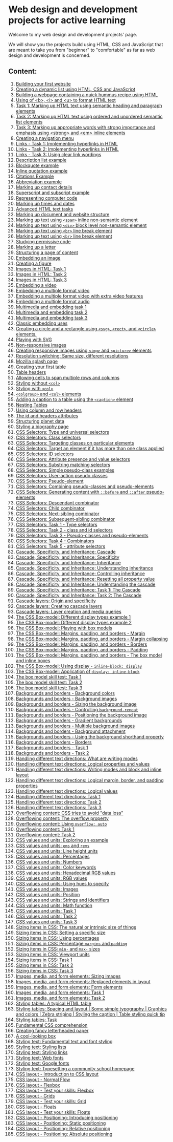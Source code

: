 # Web design and development projects for active learning

Welcome to my web design and development projects' page. 

We will show you the projects build using HTML, CSS and JavaScript that are meant to take you from "beginner" to "comfortable" as far as web design and development is concerned. 

## Content:
<ol>
  <li><a href="https://github.com/olumpeter/web-projects/tree/main/1-test-site">
        Building your first website</a></li>
  <li><a href="https://github.com/olumpeter/web-projects/tree/main/2-dynamic-list">
        Creating a dynamic list using HTML, CSS and JavaScript</a></li>
  <li><a href="https://github.com/olumpeter/web-projects/tree/main/3-quick-hummus-recipe">
        Building a webpage containing a quick hummus recipe using HTML</a></li>
  <li><a href="https://github.com/olumpeter/web-projects/tree/main/4-bold-italic-underline">
        Using of &lt;b&gt;, &lt;i&gt; and &lt;u&gt; to format HTML text</a></li>
  <li><a href="https://github.com/olumpeter/web-projects/tree/main/5-task-1-headings-paragraphs">
        Task 1: Marking up HTML text using semantic heading and paragraph elements</a></li>
  <li><a href="https://github.com/olumpeter/web-projects/tree/main/6-task-2-lists-headings-paragraphs">
        Task 2: Marking up HTML text using ordered and unordered semantic list elements</a></li>
  <li><a href="https://github.com/olumpeter/web-projects/tree/main/7-task-3-emphasis-importance">
        Task 3: Marking up appropriate words with strong importance and emphasis using &lt;strong&gt; and &lt;em&gt; inline elements</a></li>
  <li><a href="https://github.com/olumpeter/web-projects/tree/main/8-navigation-menu">
        Creating a navigation menu</a></li>
  <li><a href="https://github.com/olumpeter/web-projects/tree/main/9-links-task-1-whales">
        Links - Task 1: Implementing hyperlinks in HTML</a></li>
  <li><a href="https://github.com/olumpeter/web-projects/tree/main/10-links-task-2-relative-absolute-paths-document-fragments">
        Links - Task 2: Implementing hyperlinks in HTML</a></li>
  <li><a href="https://github.com/olumpeter/web-projects/tree/main/11-links-task-3-good-link-text">
        Links - Task 3: Using clear link wordings</a></li>
  <li><a href="https://github.com/olumpeter/web-projects/tree/main/12-description-list-example">
        Description list example</a></li>
  <li><a href="https://github.com/olumpeter/web-projects/tree/main/13-blockquote-example">
        Blockquote example</a></li>
  <li><a href="https://github.com/olumpeter/web-projects/tree/main/14-inline-quotation-example">
        Inline quotation example</a></li>
  <li><a href="https://github.com/olumpeter/web-projects/tree/main/15-citations-example">
        Citations Example</a></li>
  <li><a href="https://github.com/olumpeter/web-projects/tree/main/16-abbreviation-example">
        Abbreviation example</a></li>
  <li><a href="https://github.com/olumpeter/web-projects/tree/main/17-contact-details-example">
        Marking up contact details</a></li>
  <li><a href="https://github.com/olumpeter/web-projects/tree/main/18-superscript-and-subscript">
        Superscript and subscript example</a></li>
  <li><a href="https://github.com/olumpeter/web-projects/tree/main/19-representing-computer-code">
        Representing computer code</a></li>
  <li><a href="https://github.com/olumpeter/web-projects/tree/main/20-times-and-dates">
        Marking up times and dates</a></li>
  <li><a href="https://github.com/olumpeter/web-projects/tree/main/21-Advanced-HTML-text-tasks">
        Advanced HTML text tasks</a></li>
  <li><a href="https://github.com/olumpeter/web-projects/tree/main/22-HTML-for-structuring-content">
        Marking up document and website structure</a></li>
  <li><a href="https://github.com/olumpeter/web-projects/tree/main/23-non-semanic-wrappers/span">
        Marking up text using <code>&lt;span&gt;</code> inline non-semantic element</a></li>
  <li><a href="https://github.com/olumpeter/web-projects/tree/main/23-non-semanic-wrappers/div">
        Marking up text using <code>&lt;div&gt;</code> block level non-semantic element</a></li>
  <li><a href="https://github.com/olumpeter/web-projects/tree/main/24-line-breaks-and-horizontal-rules/line-break-element">
        Marking up text using <code>&lt;br&gt;</code> line break element</a></li>
  <li><a href="https://github.com/olumpeter/web-projects/tree/main/24-line-breaks-and-horizontal-rules/thematic-break-element">
        Marking up text using <code>&lt;br&gt;</code> line break element</a></li>
  <li><a href="https://github.com/olumpeter/web-projects/tree/main/25-studying-permissive-code">
        Studying permissive code</li>
  <li><a href="https://github.com/olumpeter/web-projects/tree/main/26-marking-up-a-letter">
        Marking up a letter</li>
  <li><a href="https://github.com/olumpeter/web-projects/tree/main/27-structuring-a-page-of-content">
        Structuring a page of content</li>
  <li><a href="https://github.com/olumpeter/web-projects/tree/main/28-embedding-an-image">
        Embedding an image</li>
  <li><a href="https://github.com/olumpeter/web-projects/tree/main/29-creating-a-figure">
        Creating a figure</li>
  <li><a href="https://github.com/olumpeter/web-projects/tree/main/30-images-in-html/Task-1">
        Images in HTML: Task 1</li>
  <li><a href="https://github.com/olumpeter/web-projects/tree/main/30-images-in-html/Task-2">
        Images in HTML: Task 2</li>
  <li><a href="https://github.com/olumpeter/web-projects/tree/main/30-images-in-html/Task-3">
        Images in HTML: Task 3</li>
  <li><a href="https://github.com/olumpeter/web-projects/tree/main/31-embedding-a-video/Task-3">
        Embedding a video</li>
  <li><a href="https://github.com/olumpeter/web-projects/tree/main/32-embedding-a-multiple-format-video">
        Embedding a multiple format video</li>
  <li><a href="https://github.com/olumpeter/web-projects/tree/main/33-embedding-a-multiple-format-video-with-extra-video-features">
        Embedding a multiple format video with extra video features</li>
  <li><a href="https://github.com/olumpeter/web-projects/tree/main/34-embedding-a-multiple-format-audio">
        Embedding a multiple format audio</li>
  <li><a href="https://github.com/olumpeter/web-projects/tree/main/35-multimedia-and-embedding-tasks/task-1">
        Multimedia and embedding task 1</li>
  <li><a href="https://github.com/olumpeter/web-projects/tree/main/35-multimedia-and-embedding-tasks/task-2">
        Multimedia and embedding task 2</li>
  <li><a href="https://github.com/olumpeter/web-projects/tree/main/35-multimedia-and-embedding-tasks/task-3">
        Multimedia and embedding task 3</li>
  <li><a href="https://github.com/olumpeter/web-projects/tree/main/36-classic-embedding-uses">
        Classic embedding uses</li>
  <li><a href="https://github.com/olumpeter/web-projects/tree/main/37-creates-a-circle-and-a-rectangle">
        Creating a circle and a rectangle using <code>&lt;svg&gt;</code>, <code>&lt;rect&gt;</code>, and  <code>&lt;circle&gt;</code> elements.</li>
  <li><a href="https://github.com/olumpeter/web-projects/tree/main/38-playing-with-svg">
        Playing with SVG</li>
  <li><a href="https://github.com/olumpeter/web-projects/tree/main/39-non-responsive-images">
        Non-responsive images</li>
  <li><a href="https://github.com/olumpeter/web-projects/tree/main/40-responsive-images">
        Creating responsive images  using <code>&lt;img&gt;</code> and <code>&lt;picture&gt;</code> elements</li>
  <li><a href="https://github.com/olumpeter/web-projects/tree/main/41-resolution-switching-images">
        Resolution switching: Same size, different resolutions</li>
  <li><a href="https://github.com/olumpeter/web-projects/tree/main/42-mozilla-splash-page">
        Mozilla splash page</li>
  <li><a href="https://github.com/olumpeter/web-projects/tree/main/43-creating-your-first-table">
        Creating your first table</li>
  <li><a href="https://github.com/olumpeter/web-projects/tree/main/44-table-headers">
        Table headers</li>
  <li><a href="https://github.com/olumpeter/web-projects/tree/main/45-allowing-cells-to-span-multiple-rows-and-columns">
        Allowing cells to span multiple rows and columns</li>
  <li><a href="https://github.com/olumpeter/web-projects/tree/main/46-styling-without-col-element">
        Styling without <code>&lt;col&gt;</code></li>
  <li><a href="https://github.com/olumpeter/web-projects/tree/main/47-styling-with-col-element">
        Styling with <code>&lt;col&gt;</code></li>
  <li><a href="https://github.com/olumpeter/web-projects/tree/main/48-colgroup-and-col">
        <code>&lt;colgroup&gt;</code> and <code>&lt;col&gt;</code> elements</li>
  <li><a href="https://github.com/olumpeter/web-projects/tree/main/49-adding-a-caption-to-a-table">
        Adding a caption to a table using the <code>&lt;caption&gt;</code> element</li>
  <li><a href="https://github.com/olumpeter/web-projects/tree/main/51-nesting-tables">
        Nesting Tables</li>
  <li><a href="https://github.com/olumpeter/web-projects/tree/main/52-using-column-and-row-headers">
        Using column and row headers</li>
  <li><a href="https://github.com/olumpeter/web-projects/tree/main/53-the-id-and-headers-attributes">
        The id and headers attributes</li>
  <li><a href="https://github.com/olumpeter/web-projects/tree/main/54-structuring-planet-data">
        Structuring planet data</li>
  <li><a href="https://github.com/olumpeter/web-projects/tree/main/55-styling-a-biography-page">
        Styling a biography page</li>
  <li><a href="https://github.com/olumpeter/web-projects/tree/main/56-css-selectors/1-type-and-universal">
        CSS Selectors: Type and universal selectors</li>
  <li><a href="https://github.com/olumpeter/web-projects/tree/main/56-css-selectors/2a-class">
        CSS Selectors: Class selectors</li>
  <li><a href="https://github.com/olumpeter/web-projects/tree/main/56-css-selectors/2b-targeting-classes-on-particular-elements">
        CSS Selectors: Targeting classes on particular elements</li>
  <li><a href="https://github.com/olumpeter/web-projects/tree/main/56-css-selectors/2c-targetting-an-element-if-it-has-more-than-one-class-applied">
        CSS Selectors: Target an element if it has more than one class applied</li>
  <li><a href="https://github.com/olumpeter/web-projects/tree/main/56-css-selectors/2c-targetting-an-element-if-it-has-more-than-one-class-applied">
        CSS Selectors: ID selectors</li>
  <li><a href="https://github.com/olumpeter/web-projects/tree/main/56-css-selectors/5a-presence-and-value-selectors">
        CSS Selectors: Attribute presence and value selectors</li>
  <li><a href="https://github.com/olumpeter/web-projects/tree/main/56-css-selectors/5b-substring-matching-selectors">
        CSS Selectors: Substring matching selectors</li>
  <li><a href="https://github.com/olumpeter/web-projects/tree/main/56-css-selectors/6a-simple-pseudo-class-example">
        CSS Selectors: Simple pseudo-class examples</li>
  <li><a href="https://github.com/olumpeter/web-projects/tree/main/56-css-selectors/6a-simple-pseudo-class-example">
        CSS Selectors: User-action pseudo classes</li>
  <li><a href="https://github.com/olumpeter/web-projects/tree/main/56-css-selectors/7a-pseudo-elements">
        CSS Selectors: Pseudo-element</li>
  <li><a href="https://github.com/olumpeter/web-projects/tree/main/56-css-selectors/7b-combining-pseudo-classes-and-pseudo-elements">
        CSS Selectors: Combining pseudo-classes and pseudo-elements</li>
  <li><a href="https://github.com/olumpeter/web-projects/tree/main/56-css-selectors/7c-generating-content-with-before-and-after-pseudo-elements">
        CSS Selectors: Generating content with <code>::before</code> and <code>::after</code> pseudo-elements</li>
  <li><a href="https://github.com/olumpeter/web-projects/tree/main/56-css-selectors/8a-descendant-combinator">
        CSS Selectors: Descendant combinator</li>
  <li><a href="https://github.com/olumpeter/web-projects/tree/main/56-css-selectors/8b-child-combinator">
        CSS Selectors: Child combinator</li>
  <li><a href="https://github.com/olumpeter/web-projects/tree/main/56-css-selectors/8c-next-sibling-combinator">
        CSS Selectors: Next-sibling combinator</li>
  <li><a href="https://github.com/olumpeter/web-projects/tree/main/56-css-selectors/8d-subsequent-sibling-combinator">
        CSS Selectors: Subsequent-sibling combinator</li>
  <li><a href="https://github.com/olumpeter/web-projects/tree/main/56-css-selectors/task-1-type-selectors">
        CSS Selectors: Task 1 - Type selectors</li>
  <li><a href="https://github.com/olumpeter/web-projects/tree/main/56-css-selectors/task-2-class-and-id-selectors">
        CSS Selectors: Task 2 - class and id selectors</li>
  <li><a href="https://github.com/olumpeter/web-projects/tree/main/56-css-selectors/task-3-pseudo-classes-and-pseudo-elements">
        CSS Selectors: Task 3 - Pseudo-classes and pseudo-elements</li>
  <li><a href="https://github.com/olumpeter/web-projects/tree/main/56-css-selectors/task-4-combinators">
        CSS Selectors: Task 4 - Combinators</li>
  <li><a href="https://github.com/olumpeter/web-projects/tree/main/56-css-selectors/task-5-attribute-selectors">
        CSS Selectors: Task 5 - attribute selectors</li>
  <li><a href="https://github.com/olumpeter/web-projects/tree/main/57-cascade-specificity-and-inheritance/57a-cascade">
        Cascade, Specificity, and Inheritance: Cascade</li>
  <li><a href="https://github.com/olumpeter/web-projects/tree/main/57-cascade-specificity-and-inheritance/57b-specificity">
        Cascade, Specificity, and Inheritance: Specificity</li>
  <li><a href="https://github.com/olumpeter/web-projects/tree/main/57-cascade-specificity-and-inheritance/57c-inheritance">
        Cascade, Specificity, and Inheritance: Inheritance</li>
  <li><a href="https://github.com/olumpeter/web-projects/tree/main/57-cascade-specificity-and-inheritance/57d-understanding-inheritance">
        Cascade, Specificity, and Inheritance: Understanding inheritance</li>
  <li><a href="https://github.com/olumpeter/web-projects/tree/main/57-cascade-specificity-and-inheritance/57e-controlling-inheritance">
        Cascade, Specificity, and Inheritance: Controlling inheritance</li>
  <li><a href="https://github.com/olumpeter/web-projects/tree/main/57-cascade-specificity-and-inheritance/57f-resetting-all-property-values">
        Cascade, Specificity, and Inheritance: Resetting all property value</li>
  <li><a href="https://github.com/olumpeter/web-projects/tree/main/57-cascade-specificity-and-inheritance/57g-understanding-the-cascade">
        Cascade, Specificity, and Inheritance: Understanding the cascade</li>
  <li><a href="https://github.com/olumpeter/web-projects/tree/main/57-cascade-specificity-and-inheritance/57h-the-cascade-task-1">
        Cascade, Specificity, and Inheritance: Task 1: The Cascade</li>
  <li><a href="https://github.com/olumpeter/web-projects/tree/main/57-cascade-specificity-and-inheritance/57i-the-cascade-task-2">
        Cascade, Specificity, and Inheritance: Task 2: The Cascade</li>
  <li><a href="https://github.com/olumpeter/web-projects/tree/main/58-cascade-layers/58a-origin-and-specificity">
        Cascade layers: Origin and specificity</li>
  <li><a href="https://github.com/olumpeter/web-projects/tree/main/58-cascade-layers/58b-creating-cascade-layers">
        Cascade layers: Creating cascade layers</li>
  <li><a href="https://github.com/olumpeter/web-projects/tree/main/58-cascade-layers/58c-layer-creation-and-media-queries">
        Cascade layers: Layer creation and media queries</li>
  <li><a href="https://github.com/olumpeter/web-projects/tree/main/59-the-css-box-model/59a-examples-of-different-display-types/example-1">
        The CSS Box-model: Different display types example 1</li>
  <li><a href="https://github.com/olumpeter/web-projects/tree/main/59-the-css-box-model/59a-examples-of-different-display-types/example-2">
        The CSS Box-model: Different display types example 2</li>
  <li><a href="https://github.com/olumpeter/web-projects/tree/main/59-the-css-box-model/59b-playing-with-box-models">
        The CSS Box-model: Playing with box models</li>
  <li><a href="https://github.com/olumpeter/web-projects/tree/main/59-the-css-box-model/59c-margins-padding-and-borders/a-margin">
        The CSS Box-model: Margins, padding, and borders - Margin</li>
  <li><a href="https://github.com/olumpeter/web-projects/tree/main/59-the-css-box-model/59c-margins-padding-and-borders/b-margin-collapsing">
        The CSS Box-model: Margins, padding, and borders - Margin collapsing</li>
  <li><a href="https://github.com/olumpeter/web-projects/tree/main/59-the-css-box-model/59c-margins-padding-and-borders/c-border">
        The CSS Box-model: Margins, padding, and borders - Borders</li>
  <li><a href="https://github.com/olumpeter/web-projects/tree/main/59-the-css-box-model/59c-margins-padding-and-borders/d-padding">
        The CSS Box-model: Margins, padding, and borders - Padding</li>
  <li><a href="https://github.com/olumpeter/web-projects/tree/main/59-the-css-box-model/59c-margins-padding-and-borders/e-the-box-model-and-inline-boxes">
        The CSS Box-model: Margins, padding, and borders - The box model and inline boxes</li>
  <li><a href="https://github.com/olumpeter/web-projects/tree/main/59-the-css-box-model/59c-margins-padding-and-borders/f-using-display-inline-block">
        The CSS Box-model: Using display - <code>inline-block: display</code></li>
  <li><a href="https://github.com/olumpeter/web-projects/tree/main/59-the-css-box-model/59c-margins-padding-and-borders/g-application-of-display-inline-block">
        The CSS Box-model: Application of <code>display: inline-block</code></li>
  <li><a href="https://github.com/olumpeter/web-projects/tree/main/59-the-css-box-model/59d-test-your-skills/a-task-1">
        The box model skill test: Task 1</li>
  <li><a href="https://github.com/olumpeter/web-projects/tree/main/59-the-css-box-model/59d-test-your-skills/b-task-2">
        The box model skill test: Task 2</li>
  <li><a href="https://github.com/olumpeter/web-projects/tree/main/59-the-css-box-model/59d-test-your-skills/c-task-3">
        The box model skill test: Task 3</li>
  <li><a href="https://github.com/olumpeter/web-projects/tree/main/60-backgrounds-and-borders/a-background-colors">
        Backgrounds and borders - Background colors</li>
  <li><a href="https://github.com/olumpeter/web-projects/tree/main/60-backgrounds-and-borders/b-background-images">
        Backgrounds and borders - Background images</li>
  <li><a href="https://github.com/olumpeter/web-projects/tree/main/60-backgrounds-and-borders/c-controlling-background-repeat">
        Backgrounds and borders - Sizing the background image</li>
  <li><a href="https://github.com/olumpeter/web-projects/tree/main/60-backgrounds-and-borders/d-sizing-the-background-image">
        Backgrounds and borders - Controlling <code>background-repeat</code></li>
  <li><a href="https://github.com/olumpeter/web-projects/tree/main/60-backgrounds-and-borders/e-positioning-the-background-image">
        Backgrounds and borders - Positioning the background image</li>
  <li><a href="https://github.com/olumpeter/web-projects/tree/main/60-backgrounds-and-borders/f-gradient-backgrounds">
        Backgrounds and borders - Gradient backgrounds</li>
  <li><a href="https://github.com/olumpeter/web-projects/tree/main/60-backgrounds-and-borders/g-multiple-background-images">
        Backgrounds and borders - Multiple background images</li>
  <li><a href="https://github.com/olumpeter/web-projects/tree/main/60-backgrounds-and-borders/h-background-attachment">
        Backgrounds and borders - Background attachment</li>
  <li><a href="https://github.com/olumpeter/web-projects/tree/main/60-backgrounds-and-borders/j-using-the-background-shorthand-property">
        Backgrounds and borders - Using the background shorthand property</li>
  <li><a href="https://github.com/olumpeter/web-projects/tree/main/60-backgrounds-and-borders/k-borders">
        Backgrounds and borders - Borders</li>
  <li><a href="https://github.com/olumpeter/web-projects/tree/main/60-backgrounds-and-borders/m-task-1">
        Backgrounds and borders - Task 1</li>
  <li><a href="https://github.com/olumpeter/web-projects/tree/main/60-backgrounds-and-borders/n-task-2">
        Backgrounds and borders - Task 2</li>
  <li><a href="https://github.com/olumpeter/web-projects/tree/main/61-handling-different-text-directions/a-what-are-writing-modes">
        Handling different text directions: What are writing modes</li>
  <li><a href="https://github.com/olumpeter/web-projects/tree/main/61-handling-different-text-directions/b-writing-modes-and-block-and-inline-layout">
        Handling different text directions: Logical properties and values</li>
  <li><a href="https://github.com/olumpeter/web-projects/tree/main/61-handling-different-text-directions/c-logical-properties-and-values">
        Handling different text directions: Writing modes and block and inline layout</li>
  <li><a href="https://github.com/olumpeter/web-projects/tree/main/61-handling-different-text-directions/d-logical-margin-border-and-padding-properties">
        Handling different text directions: Logical margin, border, and padding properties</li>
  <li><a href="https://github.com/olumpeter/web-projects/tree/main/61-handling-different-text-directions/e-logical-values">
        Handling different text directions: Logical values</li>
  <li><a href="https://github.com/olumpeter/web-projects/tree/main/61-handling-different-text-directions/f-task-1">
        Handling different text directions: Task 1</li>
  <li><a href="https://github.com/olumpeter/web-projects/tree/main/61-handling-different-text-directions/g-task-2">
        Handling different text directions: Task 2</li>
  <li><a href="https://github.com/olumpeter/web-projects/tree/main/61-handling-different-text-directions/h-task-3">
        Handling different text directions: Task 3</li>
  <li><a href="https://github.com/olumpeter/web-projects/tree/main/62-overflowing-content/a-what-is-overflow">
        Overflowing content: CSS tries to avoid &quot;data loss&quot;</li>
  <li><a href="https://github.com/olumpeter/web-projects/tree/main/62-overflowing-content/b-the-overflow-property">
        Overflowing content: The overflow property</li>
  <li><a href="https://github.com/olumpeter/web-projects/tree/main/62-overflowing-content/c-the-overflow-property-value-of-auto">
        Overflowing content: Using <code>overflow: auto</code></li>
  <li><a href="https://github.com/olumpeter/web-projects/tree/main/62-overflowing-content/d-task-1">
        Overflowing content: Task 1</li>
  <li><a href="https://github.com/olumpeter/web-projects/tree/main/62-overflowing-content/e-task-2">
        Overflowing content: Task 2</li>
  <li><a href="https://github.com/olumpeter/web-projects/tree/main/63-CSS-values-and-units/a-exploring-an-example">
        CSS values and units: Exploring an example</li>
  <li><a href="https://github.com/olumpeter/web-projects/tree/main/63-CSS-values-and-units/b-ems-and-rems">
        CSS values and units: <code>ems</code> and <code>rems</code></li>
  <li><a href="https://github.com/olumpeter/web-projects/tree/main/63-CSS-values-and-units/c-line-height-units">
        CSS values and units: Line height units</li>
  <li><a href="https://github.com/olumpeter/web-projects/tree/main/63-CSS-values-and-units/d-percentages">
        CSS values and units: Percentages</li>
  <li><a href="https://github.com/olumpeter/web-projects/tree/main/63-CSS-values-and-units/e-numbers">
        CSS values and units: Numbers</li>
  <li><a href="https://github.com/olumpeter/web-projects/tree/main/63-CSS-values-and-units/f-color-keywords">
        CSS values and units: Color keywords</li>
  <li><a href="https://github.com/olumpeter/web-projects/tree/main/63-CSS-values-and-units/g-hexadecimal-RGB-values">
        CSS values and units: Hexadecimal RGB values</li>
  <li><a href="https://github.com/olumpeter/web-projects/tree/main/63-CSS-values-and-units/h-RGB-values">
        CSS values and units: RGB values</li>
  <li><a href="https://github.com/olumpeter/web-projects/tree/main/63-CSS-values-and-units/i-using-hues-to-specify-a-color">
        CSS values and units: Using hues to specify</li>
  <li><a href="https://github.com/olumpeter/web-projects/tree/main/63-CSS-values-and-units/j-images">
        CSS values and units: Images</li>
  <li><a href="https://github.com/olumpeter/web-projects/tree/main/63-CSS-values-and-units/k-position">
        CSS values and units: Position</li>
  <li><a href="https://github.com/olumpeter/web-projects/tree/main/63-CSS-values-and-units/l-strings-and-identifiers">
        CSS values and units: Strings and identifiers</li>
  <li><a href="https://github.com/olumpeter/web-projects/tree/main/63-CSS-values-and-units/m-math-functions">
        CSS values and units: Math function</li>
  <li><a href="https://github.com/olumpeter/web-projects/tree/main/63-CSS-values-and-units/n-task-1">
        CSS values and units: Task 1</li>
  <li><a href="https://github.com/olumpeter/web-projects/tree/main/63-CSS-values-and-units/o-task-2">
        CSS values and units: Task 2</li>
  <li><a href="https://github.com/olumpeter/web-projects/tree/main/63-CSS-values-and-units/p-task-3">
        CSS values and units: Task 3</li>
  <li><a href="https://github.com/olumpeter/web-projects/tree/main/64-sizing-items-in-css/a-the-natural-or-intrinsic-size-of-things">
        Sizing items in CSS: The natural or intrinsic size of things</li>
  <li><a href="https://github.com/olumpeter/web-projects/tree/main/64-sizing-items-in-css/b-setting-a-specific-size">
        Sizing items in CSS: Setting a specific size</li>
  <li><a href="https://github.com/olumpeter/web-projects/tree/main/64-sizing-items-in-css/c-using-percentages">
        Sizing items in CSS: Using percentages</li>
  <li><a href="https://github.com/olumpeter/web-projects/tree/main/64-sizing-items-in-css/d-percentage-margins-and-padding">
        Sizing items in CSS: Percentage <code>margins</code> and <code>padding</code></li>
  <li><a href="https://github.com/olumpeter/web-projects/tree/main/64-sizing-items-in-css/e-min-and-max-sizes">
        Sizing items in CSS: <code>min-</code> and <code>max-</code> sizes</li>
  <li><a href="https://github.com/olumpeter/web-projects/tree/main/64-sizing-items-in-css/f-viewport-units">
        Sizing items in CSS: Viewport units</li>
  <li><a href="https://github.com/olumpeter/web-projects/tree/main/64-sizing-items-in-css/g-task-1">
        Sizing items in CSS: Task 1</li>
  <li><a href="https://github.com/olumpeter/web-projects/tree/main/64-sizing-items-in-css/h-task-2">
        Sizing items in CSS: Task 2</li>
  <li><a href="https://github.com/olumpeter/web-projects/tree/main/64-sizing-items-in-css/i-task-3">
        Sizing items in CSS: Task 3</li>
  <li><a href="https://github.com/olumpeter/web-projects/tree/main/65-images-media-and-form-elements/a-sizing-images">
        Images, media, and form elements: Sizing images</li>
  <li><a href="https://github.com/olumpeter/web-projects/tree/main/65-images-media-and-form-elements/b-replaced-elements-in-layout">
        Images, media, and form elements: Replaced elements in layout</li>
  <li><a href="https://github.com/olumpeter/web-projects/tree/main/65-images-media-and-form-elements/c-form-elements">
        Images, media, and form elements: Form elements</li>
  <li><a href="https://github.com/olumpeter/web-projects/tree/main/65-images-media-and-form-elements/d-task-1">
        Images, media, and form elements: Task 1</li>
  <li><a href="https://github.com/olumpeter/web-projects/tree/main/65-images-media-and-form-elements/e-task-2">
        Images, media, and form elements: Task 2</li>
  <li><a href="https://github.com/olumpeter/web-projects/tree/main/66-styling-tables/a-a-typical-HTML-table">
        Styling tables: A typical HTML table</li>
  <li><a href="https://github.com/olumpeter/web-projects/tree/main/66-styling-tables/b-styling-our-table">
        Styling tables: Spacing and layout | Some simple typography | Graphics and colors | Zebra striping | Styling the caption | Table styling quick tip</li>
  <li><a href="https://github.com/olumpeter/web-projects/tree/main/66-styling-tables/c-task">
        Styling tables: Task</li>
  <li><a href="https://github.com/olumpeter/web-projects/tree/main/67-fundamental-CSS-comprehension/fundamental-css-comprehension">
        Fundamental CSS comprehension</li>
  <li><a href="https://github.com/olumpeter/web-projects/tree/main/68-creating-fancy-letterheaded-paper/create-fancy-letterheaded-paper">
        Creating fancy letterheaded paper </li>
  <li><a href="https://github.com/olumpeter/web-projects/tree/main/69-a-cool-looking-box/a-cool-looking-box">
        A cool-looking box</li>
  <li><a href="https://github.com/olumpeter/web-projects/tree/main/70-styling-text/a-fundamental-text-and-font-styling">
        Styling text: Fundamental text and font styling</li>
  <li><a href="https://github.com/olumpeter/web-projects/tree/main/70-styling-text/b-styling-lists">
        Styling text: Styling lists</li>
  <li><a href="https://github.com/olumpeter/web-projects/tree/main/70-styling-text/c-styling-links">
        Styling text: Styling links</li>
  <li><a href="https://github.com/olumpeter/web-projects/tree/main/70-styling-text/d-web-fonts">
        Styling text: Web fonts</li>
  <li><a href="https://github.com/olumpeter/web-projects/tree/main/70-styling-text/e-google-fonts">
        Styling text: Google fonts</li>
  <li><a href="https://github.com/olumpeter/web-projects/tree/main/71-typesetting-a-community-school-homepage/project">
        Styling text: Typesetting a community school homepage</li>
  <li><a href="https://github.com/olumpeter/web-projects/tree/main/72-css-layout/a-introduction-to-css-layout">
        CSS layout - Introduction to CSS layout</li>
  <li><a href="https://github.com/olumpeter/web-projects/tree/main/72-css-layout/b-normal-flow">
        CSS layout - Normal Flow</li>
  <li><a href="https://github.com/olumpeter/web-projects/tree/main/72-css-layout/c-flexbox">
        CSS layout - Flexbox</li>
  <li><a href="https://github.com/olumpeter/web-projects/tree/main/72-css-layout/d-test-your-skills-flexbox">
        CSS layout - Test your skills: Flexbox</li>
  <li><a href="https://github.com/olumpeter/web-projects/tree/main/72-css-layout/e-grids">
        CSS layout - Grids</li>
  <li><a href="https://github.com/olumpeter/web-projects/tree/main/72-css-layout/f-test-your-skills-grids">
        CSS layout - Test your skills: Grid</li>
  <li><a href="https://github.com/olumpeter/web-projects/tree/main/72-css-layout/g-floats">
        CSS layout - Floats</li>
  <li><a href="https://github.com/olumpeter/web-projects/tree/main/72-css-layout/h-test-your-skills-floats">
        CSS layout - Test your skills: Floats</li>
  <li><a href="https://github.com/olumpeter/web-projects/tree/main/72-css-layout/i-positioning/1-introducing-positioning">
        CSS layout - Positioning: Introducing positioning</li>
  <li><a href="https://github.com/olumpeter/web-projects/tree/main/72-css-layout/i-positioning/2-static-positioning">
        CSS layout - Positioning: Static positioning</li>
  <li><a href="https://github.com/olumpeter/web-projects/tree/main/72-css-layout/i-positioning/3-relative-positioning">
        CSS layout - Positioning: Relative positioning</li>
  <li><a href="https://github.com/olumpeter/web-projects/tree/main/72-css-layout/i-positioning/4-absolute-positioning">
        CSS layout - Positioning: Absolute positioning</li>
</ol>
